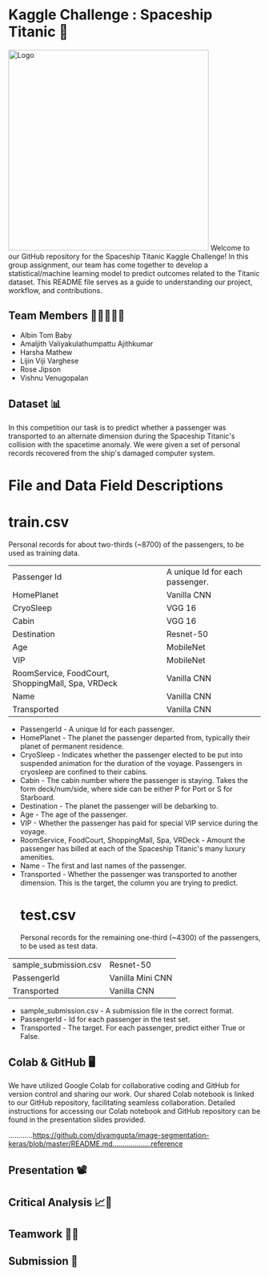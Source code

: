 # Kaggle Challenge : Spaceship Titanic :rocket:
<img src="https://storage.googleapis.com/kaggle-media/competitions/Spaceship%20Titanic/joel-filipe-QwoNAhbmLLo-unsplash.jpg" alt="Logo" width="400">
Welcome to our GitHub repository for the Spaceship Titanic Kaggle Challenge! In this group assignment, our team has come together to develop a statistical/machine learning model to predict outcomes related to the Titanic dataset. This README file serves as a guide to understanding our project, workflow, and contributions.

## Team Members 👩🏼‍🤝‍🧑🏼
* Albin Tom Baby
* Amaljith Valiyakulathumpattu Ajithkumar
* Harsha Mathew
* Lijin Viji Varghese
* Rose Jipson
* Vishnu Venugopalan

## Dataset 📊
In this competition our task is to predict whether a passenger was transported to an alternate dimension during the Spaceship Titanic's collision with the spacetime anomaly. We were given a set of personal records recovered from the ship's damaged computer system.

# File and Data Field Descriptions
  # train.csv 
  Personal records for about two-thirds (~8700) of the passengers, to be used as training data.
  
|     |     | 
|------------------|-------------------|
|Passenger Id      |A unique Id for each passenger.|
|HomePlanet        | Vanilla CNN       |
|CryoSleep         | VGG 16            | 
|Cabin             | VGG 16            |
|Destination       | Resnet-50         | 
|Age               | MobileNet         | 
|VIP               | MobileNet         | 
|RoomService, FoodCourt, ShoppingMall, Spa, VRDeck           | Vanilla CNN       | 
|Name              | Vanilla CNN       | 
|Transported       | Vanilla CNN       | 

  
* PassengerId - A unique Id for each passenger.
* HomePlanet - The planet the passenger departed from, typically their planet of permanent residence.
* CryoSleep - Indicates whether the passenger elected to be put into suspended animation for the duration of the voyage. Passengers in cryosleep are confined to their cabins.
* Cabin - The cabin number where the passenger is staying. Takes the form deck/num/side, where side can be either P for Port or S for Starboard.
* Destination - The planet the passenger will be debarking to.
* Age - The age of the passenger.
* VIP - Whether the passenger has paid for special VIP service during the voyage.
* RoomService, FoodCourt, ShoppingMall, Spa, VRDeck - Amount the passenger has billed at each of the Spaceship Titanic's many luxury amenities.
* Name - The first and last names of the passenger.
* Transported - Whether the passenger was transported to another dimension. This is the target, the column you are trying to predict.
  # test.csv
  Personal records for the remaining one-third (~4300) of the passengers, to be used as test data.
  
|     |     | 
|------------------|-------------------|
|sample_submission.csv | Resnet-50     |
|PassengerId       | Vanilla Mini CNN  | 
|Transported       | Vanilla CNN       | 
 
* sample_submission.csv - A submission file in the correct format.
* PassengerId - Id for each passenger in the test set.
* Transported - The target. For each passenger, predict either True or False.

## Colab & GitHub 🖥
We have utilized Google Colab for collaborative coding and GitHub for version control and sharing our work. Our shared Colab notebook is linked to our GitHub repository, facilitating seamless collaboration. Detailed instructions for accessing our Colab notebook and GitHub repository can be found in the presentation slides provided.

............https://github.com/divamgupta/image-segmentation-keras/blob/master/README.md...................reference

## Presentation 📽️


## Critical Analysis 📈🔬

## Teamwork 🤝🌟

## Submission 📝
